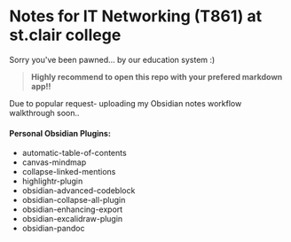 # Notes for IT Networking (T861) at st.clair college
Sorry you've been pawned... by our education system :)

> **Highly recommend to open this repo with your prefered markdown app!!**




Due to popular request- uploading my Obsidian notes workflow walkthrough soon..
#### Personal Obsidian Plugins:
- automatic-table-of-contents
- canvas-mindmap
- collapse-linked-mentions
- highlightr-plugin
- obsidian-advanced-codeblock
- obsidian-collapse-all-plugin
- obsidian-enhancing-export
- obsidian-excalidraw-plugin
- obsidian-pandoc
